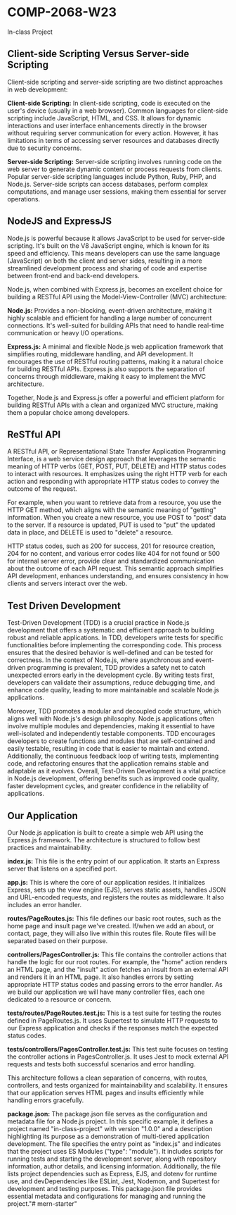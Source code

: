 # COMP-2068-W23
In-class Project

## Client-side Scripting Versus Server-side Scripting
Client-side scripting and server-side scripting are two distinct approaches in web development:

**Client-side Scripting:** In client-side scripting, code is executed on the user's device (usually in a web browser). Common languages for client-side scripting include JavaScript, HTML, and CSS. It allows for dynamic interactions and user interface enhancements directly in the browser without requiring server communication for every action. However, it has limitations in terms of accessing server resources and databases directly due to security concerns.

**Server-side Scripting:** Server-side scripting involves running code on the web server to generate dynamic content or process requests from clients. Popular server-side scripting languages include Python, Ruby, PHP, and Node.js. Server-side scripts can access databases, perform complex computations, and manage user sessions, making them essential for server operations.

## NodeJS and ExpressJS
Node.js is powerful because it allows JavaScript to be used for server-side scripting. It's built on the V8 JavaScript engine, which is known for its speed and efficiency. This means developers can use the same language (JavaScript) on both the client and server sides, resulting in a more streamlined development process and sharing of code and expertise between front-end and back-end developers.

Node.js, when combined with Express.js, becomes an excellent choice for building a RESTful API using the Model-View-Controller (MVC) architecture:

**Node.js:** Provides a non-blocking, event-driven architecture, making it highly scalable and efficient for handling a large number of concurrent connections. It's well-suited for building APIs that need to handle real-time communication or heavy I/O operations.

**Express.js:** A minimal and flexible Node.js web application framework that simplifies routing, middleware handling, and API development. It encourages the use of RESTful routing patterns, making it a natural choice for building RESTful APIs. Express.js also supports the separation of concerns through middleware, making it easy to implement the MVC architecture.

Together, Node.js and Express.js offer a powerful and efficient platform for building RESTful APIs with a clean and organized MVC structure, making them a popular choice among developers.

## ReSTful API
A RESTful API, or Representational State Transfer Application Programming Interface, is a web service design approach that leverages the semantic meaning of HTTP verbs (GET, POST, PUT, DELETE) and HTTP status codes to interact with resources. It emphasizes using the right HTTP verb for each action and responding with appropriate HTTP status codes to convey the outcome of the request.

For example, when you want to retrieve data from a resource, you use the HTTP GET method, which aligns with the semantic meaning of "getting" information. When you create a new resource, you use POST to "post" data to the server. If a resource is updated, PUT is used to "put" the updated data in place, and DELETE is used to "delete" a resource.

HTTP status codes, such as 200 for success, 201 for resource creation, 204 for no content, and various error codes like 404 for not found or 500 for internal server error, provide clear and standardized communication about the outcome of each API request. This semantic approach simplifies API development, enhances understanding, and ensures consistency in how clients and servers interact over the web.

## Test Driven Development
Test-Driven Development (TDD) is a crucial practice in Node.js development that offers a systematic and efficient approach to building robust and reliable applications. In TDD, developers write tests for specific functionalities before implementing the corresponding code. This process ensures that the desired behavior is well-defined and can be tested for correctness. In the context of Node.js, where asynchronous and event-driven programming is prevalent, TDD provides a safety net to catch unexpected errors early in the development cycle. By writing tests first, developers can validate their assumptions, reduce debugging time, and enhance code quality, leading to more maintainable and scalable Node.js applications.

Moreover, TDD promotes a modular and decoupled code structure, which aligns well with Node.js's design philosophy. Node.js applications often involve multiple modules and dependencies, making it essential to have well-isolated and independently testable components. TDD encourages developers to create functions and modules that are self-contained and easily testable, resulting in code that is easier to maintain and extend. Additionally, the continuous feedback loop of writing tests, implementing code, and refactoring ensures that the application remains stable and adaptable as it evolves. Overall, Test-Driven Development is a vital practice in Node.js development, offering benefits such as improved code quality, faster development cycles, and greater confidence in the reliability of applications.

## Our Application
Our Node.js application is built to create a simple web API using the Express.js framework. The architecture is structured to follow best practices and maintainability.

**index.js:** This file is the entry point of our application. It starts an Express server that listens on a specified port.

**app.js:** This is where the core of our application resides. It initializes Express, sets up the view engine (EJS), serves static assets, handles JSON and URL-encoded requests, and registers the routes as middleware. It also includes an error handler.

**routes/PageRoutes.js:** This file defines our basic root routes, such as the home page and insult page we've created. If/when we add an about, or contact, page, they will also live within this routes file. Route files will be separated based on their purpose.

**controllers/PagesController.js:** This file contains the controller actions that handle the logic for our root routes. For example, the "home" action renders an HTML page, and the "insult" action fetches an insult from an external API and renders it in an HTML page. It also handles errors by setting appropriate HTTP status codes and passing errors to the error handler. As we build our application we will have many controller files, each one dedicated to a resource or concern.

**tests/routes/PageRoutes.test.js:** This is a test suite for testing the routes defined in PageRoutes.js. It uses Supertest to simulate HTTP requests to our Express application and checks if the responses match the expected status codes.

**tests/controllers/PagesController.test.js:** This test suite focuses on testing the controller actions in PagesController.js. It uses Jest to mock external API requests and tests both successful scenarios and error handling.

This architecture follows a clean separation of concerns, with routes, controllers, and tests organized for maintainability and scalability. It ensures that our application serves HTML pages and insults efficiently while handling errors gracefully.

**package.json:** The package.json file serves as the configuration and metadata file for a Node.js project. In this specific example, it defines a project named "in-class-project" with version "1.0.0" and a description highlighting its purpose as a demonstration of multi-tiered application development. The file specifies the entry point as "index.js" and indicates that the project uses ES Modules ("type": "module"). It includes scripts for running tests and starting the development server, along with repository information, author details, and licensing information. Additionally, the file lists project dependencies such as Express, EJS, and dotenv for runtime use, and devDependencies like ESLint, Jest, Nodemon, and Supertest for development and testing purposes. This package.json file provides essential metadata and configurations for managing and running the project."# mern-starter" 
